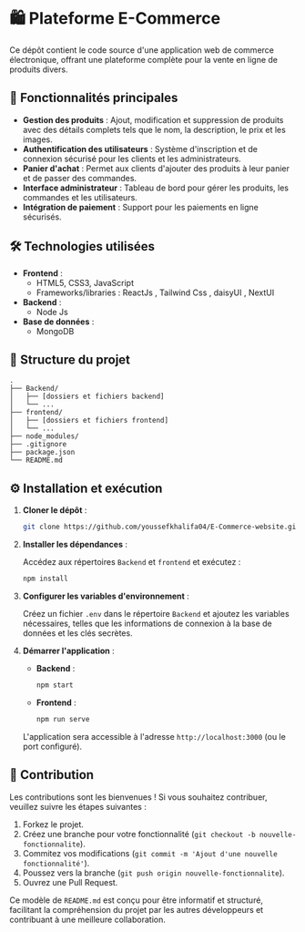 
# 🛍️ Plateforme E-Commerce

Ce dépôt contient le code source d'une application web de commerce électronique, offrant une plateforme complète pour la vente en ligne de produits divers.

## 🚀 Fonctionnalités principales

- **Gestion des produits** : Ajout, modification et suppression de produits avec des détails complets tels que le nom, la description, le prix et les images.
- **Authentification des utilisateurs** : Système d'inscription et de connexion sécurisé pour les clients et les administrateurs.
- **Panier d'achat** : Permet aux clients d'ajouter des produits à leur panier et de passer des commandes.
- **Interface administrateur** : Tableau de bord pour gérer les produits, les commandes et les utilisateurs.
- **Intégration de paiement** : Support pour les paiements en ligne sécurisés.

## 🛠️ Technologies utilisées

- **Frontend** :
  - HTML5, CSS3, JavaScript
  - Frameworks/libraries : ReactJs , Tailwind Css , daisyUI , NextUI
- **Backend** :
  - Node Js 
- **Base de données** :
  - MongoDB

## 📂 Structure du projet

```
.
├── Backend/
│   ├── [dossiers et fichiers backend]
│   └── ...
├── frontend/
│   ├── [dossiers et fichiers frontend]
│   └── ...
├── node_modules/
├── .gitignore
├── package.json
└── README.md
```

## ⚙️ Installation et exécution

1. **Cloner le dépôt** :

   ```bash
   git clone https://github.com/youssefkhalifa04/E-Commerce-website.git
   ```

2. **Installer les dépendances** :

   Accédez aux répertoires `Backend` et `frontend` et exécutez :

   ```bash
   npm install
   ```

3. **Configurer les variables d'environnement** :

   Créez un fichier `.env` dans le répertoire `Backend` et ajoutez les variables nécessaires, telles que les informations de connexion à la base de données et les clés secrètes.

4. **Démarrer l'application** :

   - **Backend** :

     ```bash
     npm start
     ```

   - **Frontend** :

     ```bash
     npm run serve
     ```

   L'application sera accessible à l'adresse `http://localhost:3000` (ou le port configuré).

## 🤝 Contribution

Les contributions sont les bienvenues ! Si vous souhaitez contribuer, veuillez suivre les étapes suivantes :

1. Forkez le projet.
2. Créez une branche pour votre fonctionnalité (`git checkout -b nouvelle-fonctionnalite`).
3. Commitez vos modifications (`git commit -m 'Ajout d'une nouvelle fonctionnalité'`).
4. Poussez vers la branche (`git push origin nouvelle-fonctionnalite`).
5. Ouvrez une Pull Request.


Ce modèle de `README.md` est conçu pour être informatif et structuré, facilitant la compréhension du projet par les autres développeurs et contribuant à une meilleure collaboration. 
